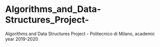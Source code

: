 # Algorithms_and_Data-Structures_Project-
Algorithms and Data Structures Project - Politecnico di Milano, academic year 2019-2020
